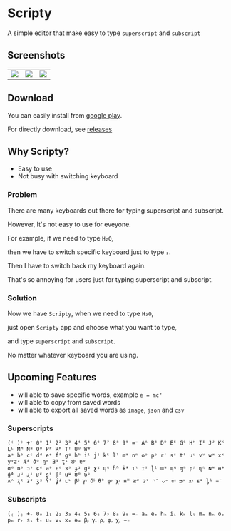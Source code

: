 # Scripty
A simple editor that make easy to type `superscript` and `subscript`

## Screenshots

<table align="center">
   <tr>
      <td><img src="https://github.com/hlayan/scripty/blob/main/screenshots/2.PNG"></td>
      <td><img src="https://github.com/hlayan/scripty/blob/main/screenshots/3.PNG"></td>
      <td><img src="https://github.com/hlayan/scripty/blob/main/screenshots/4.PNG"></td>
   </tr>
</table>

## Download

You can easily install from [google play](https://play.google.com/store/apps/details?id=com.hlayan.scripty&hl=en).

For directly download, see [releases](https://github.com/hlayan/scripty/releases)

## Why Scripty?
- Easy to use
- Not busy with switching keyboard

### Problem

There are many keyboards out there for typing superscript and subscript.

However, It's not easy to use for eveyone.

For example, if we need to type `H₂O`,

then we have to switch specific keyboard just to type `₂`.

Then I have to switch back my keyboard again.

That's so annoying for users just for typing superscript and subscript.

### Solution

Now we have `Scripty`, when we need to type `H₂O`,

just open `Scripty` app and choose what you want to type,

and type `superscript` and `subscript`.

No matter whatever keyboard you are using.

## Upcoming Features

- will able to save specific words, example `e = mc²`
- will able to copy from saved words
- will able to export all saved words as `image`, `json` and `csv`

### Superscripts

```text
(⁽ )⁾ +⁺ 0⁰ 1¹ 2² 3³ 4⁴ 5⁵ 6⁶ 7⁷ 8⁸ 9⁹ =⁼ Aᴬ Bᴮ Dᴰ Eᴱ Gᴳ Hᴴ Iᴵ Jᴶ Kᴷ Lᴸ Mᴹ Nᴺ Oᴼ Pᴾ Rᴿ Tᵀ Uᵁ Wᵂ 
aᵃ bᵇ cᶜ dᵈ eᵉ fᶠ gᵍ hʰ iⁱ jʲ kᵏ lˡ mᵐ nⁿ oᵒ pᵖ rʳ sˢ tᵗ uᵘ vᵛ wʷ xˣ yʸzᶻ Æᴭ ðᶞ ŋᵑ Ǝᴲ ƫᶵ Ȣᴽ ɐᵄ 
ɑᵅ ɒᶛ ɔᵓ ɕᶝ əᵊ ɛᵋ ɜᶟ ɟᶡ ɡᶢ ɣˠ ɥᶣ ɦʱ ɨᶤ ɩᶥ ɪᶦ ɭᶩ ɯᵚ ɰᶭ ɱᶬ ɲᶮ ɳᶯ ɴᶰ ɵᶱ ɸᶲ ɹʴ ɻʵ ʁʶ ʂᶳ ʃᶴ ʉᶶ ʊᶷ ʋᶹ
ʌᶺ ʐᶼ ʑᶽ ʒᶾ ʕˤ ʝᶨ ʟᶫ βᵝ γᵞ δᵟ θᶿ φᵠ χᵡ нᵸ ᴂᵆ ᴈᵌ ᴖᵔ ᴗᵕ ᴜᶸ ᴝᵙ ᴥᵜ ᵻᶧ ᶅᶪ −⁻
```

### Subscripts

```text
(₍ )₎ +₊ 0₀ 1₁ 2₂ 3₃ 4₄ 5₅ 6₆ 7₇ 8₈ 9₉ =₌ aₐ eₑ hₕ iᵢ kₖ lₗ mₘ nₙ oₒ pₚ rᵣ sₛ tₜ uᵤ vᵥ xₓ əₔ βᵦ γᵧ ρᵨ φᵩ χᵪ −₋
```
